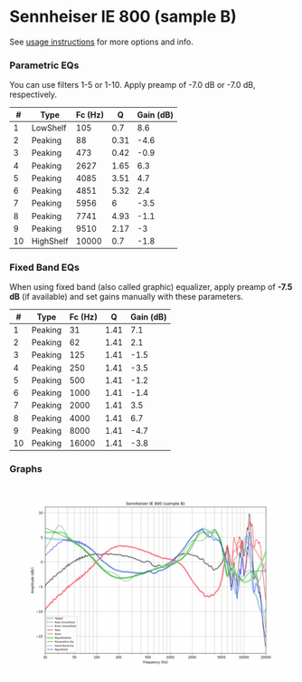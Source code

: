 # Sennheiser IE 800 (sample B)
See [usage instructions](https://github.com/jaakkopasanen/AutoEq#usage) for more options and info.

### Parametric EQs
You can use filters 1-5 or 1-10. Apply preamp of -7.0 dB or -7.0 dB, respectively.

|   # | Type      |   Fc (Hz) |    Q |   Gain (dB) |
|-----|-----------|-----------|------|-------------|
|   1 | LowShelf  |       105 | 0.7  |         8.6 |
|   2 | Peaking   |        88 | 0.31 |        -4.6 |
|   3 | Peaking   |       473 | 0.42 |        -0.9 |
|   4 | Peaking   |      2627 | 1.65 |         6.3 |
|   5 | Peaking   |      4085 | 3.51 |         4.7 |
|   6 | Peaking   |      4851 | 5.32 |         2.4 |
|   7 | Peaking   |      5956 | 6    |        -3.5 |
|   8 | Peaking   |      7741 | 4.93 |        -1.1 |
|   9 | Peaking   |      9510 | 2.17 |        -3   |
|  10 | HighShelf |     10000 | 0.7  |        -1.8 |

### Fixed Band EQs
When using fixed band (also called graphic) equalizer, apply preamp of **-7.5 dB** (if available) and set gains manually with these parameters.

|   # | Type    |   Fc (Hz) |    Q |   Gain (dB) |
|-----|---------|-----------|------|-------------|
|   1 | Peaking |        31 | 1.41 |         7.1 |
|   2 | Peaking |        62 | 1.41 |         2.1 |
|   3 | Peaking |       125 | 1.41 |        -1.5 |
|   4 | Peaking |       250 | 1.41 |        -3.5 |
|   5 | Peaking |       500 | 1.41 |        -1.2 |
|   6 | Peaking |      1000 | 1.41 |        -1.4 |
|   7 | Peaking |      2000 | 1.41 |         3.5 |
|   8 | Peaking |      4000 | 1.41 |         6.7 |
|   9 | Peaking |      8000 | 1.41 |        -4.7 |
|  10 | Peaking |     16000 | 1.41 |        -3.8 |

### Graphs
![](./Sennheiser%20IE%20800%20(sample%20B).png)
